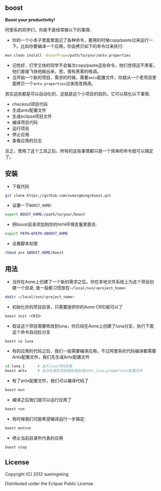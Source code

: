 ## boost

**Boost your productivity!**

阿里系的同学们，你是不是经常做以下的事情:

* 你的一个小本子里面里面记了各种命令，要用的时候copy/paste过来运行一下。比如你要编译一个应用，你会拷贝如下的命令过来执行:

``` bash
mvn clean install -DuserProp=/path/to/your/antx.properties
```

* 记性好、打字又快的同学不会每次copy/paste这些命令，他们觉得这不黑客，他们直接飞快地敲出来，恩，很有黑客的格调。
* 当开始一个新的项目、需求的时候，需要`antx`配置文件，你就从一个老项目里面拷贝一个`antx.properties`过来改改再用。

其实这些都是可以自动化的，这就是这个小项目的目的，它可以简化以下事情:
* checkout项目代码
* 生成antx配置文件
* 生成eclipse项目文件
* 编译项目代码
* 运行项目
* 停止应用
* 查看应用的日志

总之，使用了这个工具之后，所有的这些事情都只是一个简单的命令就可以搞定了。


## 安装

* 下载代码

``` bash
git clone https://github.com/xumingming/boost.git
```

* 设置一下`BOOST_HOME`:

``` bash
export BOOST_HOME=/path/to/your/boost
```

* 把boost目录添加到你的`PATH`环境变量里面去:

``` bash
export PATH=$PATH:$BOOST_HOME
```

* 设置脚本权限

``` bash
chmod a+x $BOOST_HOME/boost
```

## 用法

* 当你在Aone上创建了一个新的需求之后，你在本地文件系统上为这个项目创建一个目录, 我一般都习惯放在`~/local/svn/<project_home>`

``` bash
mkdir ~/local/svn/<project_name>
```

* 初始化你的项目目录，只需要提供你的Aone CRID就可以了

``` bash
boost init <CRID>
```

* 假设这个项目需要修改到luna，你已经在Aone上创建了luna分支，执行下面这个命令自动拉分支

``` bash
boost co luna
```

* 有的应用的代码之后，我们一般需要编译应用，不过阿里系的代码编译都需要Antx配置文件，我们先生成Antx配置文件

``` bash
cd luna_1      # 进入luna代码目录
boost antx     # 自动生成在项目根目录生成antx_luna.properties配置文件
```

* 有了antx配置文件，我们可以编译代码了

``` bash
boost mvn
```

* 编译之后我们就可以运行应用了

``` bash
boost run
```

* 有时候我们可能希望编译运行一步搞定:

``` bash
boost mvnrun
```

* 停止当前目录所代表的应用

``` bash
boost stop
```

## License

Copyright (C) 2012 xumingming

Distributed under the Eclipse Public License.
